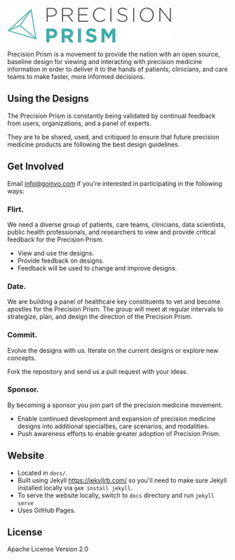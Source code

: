 <img src="./docs/images/logo-precision-prism.png" alt="Precision Prism">

Precision Prism is a movement to provide the nation with an open source, baseline design for viewing and interacting with precision medicine information in order to deliver it to the hands of patients, clinicians, and care teams to make faster, more informed decisions.


## Using the Designs
The Precision Prism is constantly being validated by continual feedback from users, organizations, and a panel of experts.

They are to be shared, used, and critiqued to ensure that future precision medicine products are following the best design guidelines.


## Get Involved
Email info@goinvo.com if you're interested in participating in the following ways:

### Flirt.
We need a diverse group of patients, care teams, clinicians, data scientists, public health professionals, and researchers to view and provide critical feedback for the Precision Prism.

- View and use the designs.
- Provide feedback on designs.
- Feedback will be used to change and improve designs.

### Date.
We are building a panel of healthcare key constituents to vet and become apostles for the Precision Prism. The group will meet at regular intervals to strategize, plan, and design the direction of the Precision Prism.

### Commit.
Evolve the designs with us. Iterate on the current designs or explore new concepts.

Fork the repository and send us a pull request with your ideas.

### Sponsor.
By becoming a sponsor you join part of the precision medicine movement.

- Enable continued development and expansion of precision medicine designs into additional specialties, care scenarios, and modalities.
- Push awareness efforts to enable greater adoption of Precision Prism.


## Website
- Located in `docs/`.
- Built using Jekyll https://jekyllrb.com/ so you'll need to make sure Jekyll installed locally via `gem install jekyll`.
- To serve the website locally, switch to `docs` directory and run `jekyll serve`
- Uses GitHub Pages.


## License
Apache License Version 2.0